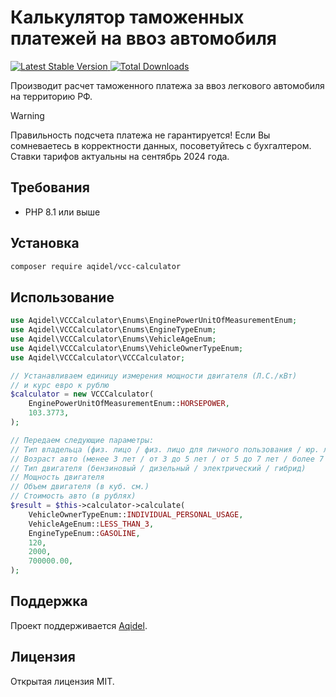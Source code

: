 # Калькулятор таможенных платежей на ввоз автомобиля

<a href="https://packagist.org/packages/aqidel/vcc-calculator">
    <img src="https://img.shields.io/packagist/v/aqidel/vcc-calculator" alt="Latest Stable Version">
</a>

<a href="https://packagist.org/packages/aqidel/vcc-calculator">
    <img src="https://img.shields.io/packagist/dt/aqidel/vcc-calculator" alt="Total Downloads">
</a>

Производит расчет таможенного платежа за ввоз легкового автомобиля на территорию РФ.

> [!WARNING]
> Правильность подсчета платежа не гарантируется! Если Вы сомневаетесь в корректности данных, посоветуйтесь с бухгалтером.
> Ставки тарифов актуальны на сентябрь 2024 года.

## Требования

- PHP 8.1 или выше

## Установка

```bash
composer require aqidel/vcc-calculator
```

## Использование

```php
use Aqidel\VCCCalculator\Enums\EnginePowerUnitOfMeasurementEnum;
use Aqidel\VCCCalculator\Enums\EngineTypeEnum;
use Aqidel\VCCCalculator\Enums\VehicleAgeEnum;
use Aqidel\VCCCalculator\Enums\VehicleOwnerTypeEnum;
use Aqidel\VCCCalculator\VCCCalculator;

// Устанавливаем единицу измерения мощности двигателя (Л.С./кВт)
// и курс евро к рублю
$calculator = new VCCCalculator(
    EnginePowerUnitOfMeasurementEnum::HORSEPOWER,
    103.3773,
);

// Передаем следующие параметры:
// Тип владельца (физ. лицо / физ. лицо для личного пользования / юр. лицо
// Возраст авто (менее 3 лет / от 3 до 5 лет / от 5 до 7 лет / более 7 лет
// Тип двигателя (бензиновый / дизельный / электрический / гибрид)
// Мощность двигателя
// Объем двигателя (в куб. см.)
// Стоимость авто (в рублях)
$result = $this->calculator->calculate(
    VehicleOwnerTypeEnum::INDIVIDUAL_PERSONAL_USAGE,
    VehicleAgeEnum::LESS_THAN_3,
    EngineTypeEnum::GASOLINE,
    120,
    2000,
    700000.00,
);
```

## Поддержка

Проект поддерживается [Aqidel](https://github.com/aqidel).

## Лицензия

Открытая лицензия MIT.